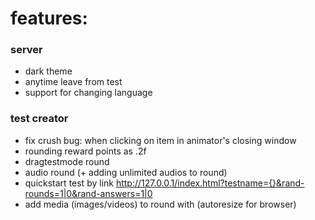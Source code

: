 # features:

### server

- dark theme
- anytime leave from test
- support for changing language

### test creator

- fix crush bug: when clicking on item in animator's closing window
- rounding reward points as .2f
- dragtestmode round
- audio round (+ adding unlimited audios to round)
- quickstart test by link http://127.0.0.1/index.html?testname={}&rand-rounds=1|0&rand-answers=1|0
- add media (images/videos) to round with (autoresize for browser)
